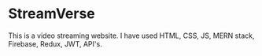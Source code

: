 # StreamVerse
This is a video streaming website. I have used HTML, CSS, JS, MERN stack, Firebase, Redux, JWT, API's.
